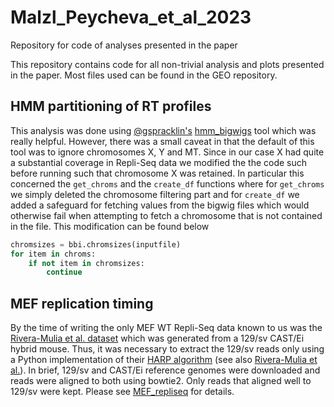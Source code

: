 # Malzl_Peycheva_et_al_2023
Repository for code of analyses presented in the paper

This repository contains code for all non-trivial analysis and plots presented in the paper. Most files used can be found in the GEO repository.

## HMM partitioning of RT profiles
This analysis was done using [@gspracklin's](https://github.com/gspracklin) [hmm_bigwigs](https://github.com/gspracklin/hmm_bigwigs) tool which was really helpful. However, there was a small caveat in that the default of this tool was to ignore chromosomes X, Y and MT. Since in our case X had quite a substantial coverage in Repli-Seq data we modified the the code such before running such that chromosome X was retained. In particular this concerned the `get_chroms` and the `create_df` functions where for `get_chroms` we simply deleted the chromosome filtering part and for `create_df` we added a safeguard for fetching values from the bigwig files which would otherwise fail when attempting to fetch a chromosome that is not contained in the file. This modification can be found below
```python
chromsizes = bbi.chromsizes(inputfile)
for item in chroms:
    if not item in chromsizes:
        continue
```

## MEF replication timing
By the time of writing the only MEF WT Repli-Seq data known to us was the [Rivera-Mulia et al. dataset](https://www.ncbi.nlm.nih.gov/geo/query/acc.cgi?acc=GSE114747) which was generated from a 129/sv CAST/Ei hybrid mouse. Thus, it was necessary to extract the 129/sv reads only using a Python implementation of their [HARP algorithm](https://github.com/dvera/harp) (see also [Rivera-Mulia et al.](www.doi.org/10.1101/gr.232561.117)). In brief, 129/sv and CAST/Ei reference genomes were downloaded and reads were aligned to both using bowtie2. Only reads that aligned well to 129/sv were kept. Please see [MEF_repliseq](https://github.com/dmalzl/Malzl_Peycheva_et_al_2023/tree/main/mef_repliseq) for details.
